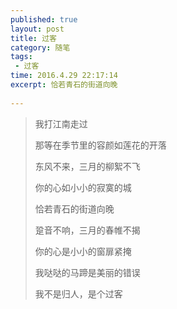 ```yaml
---
published: true
layout: post
title: 过客
category: 随笔
tags: 
 - 过客
time: 2016.4.29 22:17:14
excerpt: 恰若青石的街道向晚
 
---
```


> 我打江南走过
> 
> 那等在季节里的容颜如莲花的开落
> 
> 东风不来，三月的柳絮不飞
> 
> 你的心如小小的寂寞的城
> 
> 恰若青石的街道向晚
> 
> 跫音不响，三月的春帷不揭
> 
> 你的心是小小的窗扉紧掩
> 
> 我哒哒的马蹄是美丽的错误
> 
> 我不是归人，是个过客
